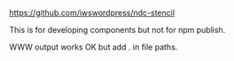 https://github.com/iwswordpress/ndc-stencil

This is for developing components but not for npm publish.

WWW output works OK but add . in file paths.
